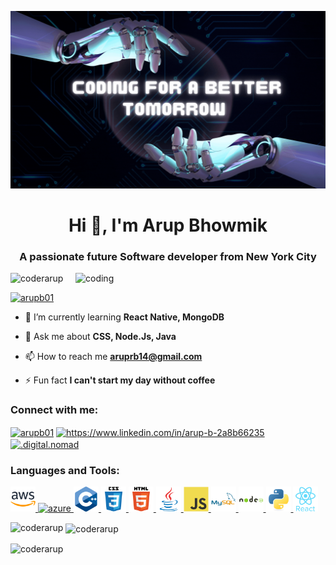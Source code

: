 ![logo](https://github.com/coderarup/coderarup/blob/main/October.gif)
<h1 align="center">Hi 👋, I'm Arup Bhowmik</h1>
<h3 align="center">A passionate future Software developer from New York City</h3>
<img align="right" alt="coding" width="400" src="https://cdn.dribbble.com/users/1162077/screenshots/3848914/media/7ed7d5ca074b48b328150e5a231e8d1f.gif">
<p align="left"> <img src="https://komarev.com/ghpvc/?username=coderarup&label=Profile%20views&color=0e75b6&style=flat" alt="coderarup" /> </p>

<p align="left"> <a href="https://twitter.com/arupb01" target="blank"><img src="https://img.shields.io/twitter/follow/arupb01?logo=twitter&style=for-the-badge" alt="arupb01" /></a> </p>

- 🌱 I’m currently learning **React Native, MongoDB**

- 💬 Ask me about **CSS, Node.Js, Java**

- 📫 How to reach me **aruprb14@gmail.com**

- ⚡ Fun fact **I can't start my day without coffee**

<h3 align="left">Connect with me:</h3>
<p align="left">
<a href="https://twitter.com/arupb01" target="blank"><img align="center" src="https://raw.githubusercontent.com/rahuldkjain/github-profile-readme-generator/master/src/images/icons/Social/twitter.svg" alt="arupb01" height="30" width="40" /></a>
<a href="https://linkedin.com/in/https://www.linkedin.com/in/arup-b-2a8b66235" target="blank"><img align="center" src="https://raw.githubusercontent.com/rahuldkjain/github-profile-readme-generator/master/src/images/icons/Social/linked-in-alt.svg" alt="https://www.linkedin.com/in/arup-b-2a8b66235" height="30" width="40" /></a>
<a href="https://discord.gg/.digital.nomad" target="blank"><img align="center" src="https://raw.githubusercontent.com/rahuldkjain/github-profile-readme-generator/master/src/images/icons/Social/discord.svg" alt=".digital.nomad" height="30" width="40" /></a>
</p>

<h3 align="left">Languages and Tools:</h3>
<p align="left"> <a href="https://aws.amazon.com" target="_blank" rel="noreferrer"> <img src="https://raw.githubusercontent.com/devicons/devicon/master/icons/amazonwebservices/amazonwebservices-original-wordmark.svg" alt="aws" width="40" height="40"/> </a> <a href="https://azure.microsoft.com/en-in/" target="_blank" rel="noreferrer"> <img src="https://www.vectorlogo.zone/logos/microsoft_azure/microsoft_azure-icon.svg" alt="azure" width="40" height="40"/> </a> <a href="https://www.w3schools.com/cpp/" target="_blank" rel="noreferrer"> <img src="https://raw.githubusercontent.com/devicons/devicon/master/icons/cplusplus/cplusplus-original.svg" alt="cplusplus" width="40" height="40"/> </a> <a href="https://www.w3schools.com/css/" target="_blank" rel="noreferrer"> <img src="https://raw.githubusercontent.com/devicons/devicon/master/icons/css3/css3-original-wordmark.svg" alt="css3" width="40" height="40"/> </a> <a href="https://www.w3.org/html/" target="_blank" rel="noreferrer"> <img src="https://raw.githubusercontent.com/devicons/devicon/master/icons/html5/html5-original-wordmark.svg" alt="html5" width="40" height="40"/> </a> <a href="https://www.java.com" target="_blank" rel="noreferrer"> <img src="https://raw.githubusercontent.com/devicons/devicon/master/icons/java/java-original.svg" alt="java" width="40" height="40"/> </a> <a href="https://developer.mozilla.org/en-US/docs/Web/JavaScript" target="_blank" rel="noreferrer"> <img src="https://raw.githubusercontent.com/devicons/devicon/master/icons/javascript/javascript-original.svg" alt="javascript" width="40" height="40"/> </a> <a href="https://www.mysql.com/" target="_blank" rel="noreferrer"> <img src="https://raw.githubusercontent.com/devicons/devicon/master/icons/mysql/mysql-original-wordmark.svg" alt="mysql" width="40" height="40"/> </a> <a href="https://nodejs.org" target="_blank" rel="noreferrer"> <img src="https://raw.githubusercontent.com/devicons/devicon/master/icons/nodejs/nodejs-original-wordmark.svg" alt="nodejs" width="40" height="40"/> </a> <a href="https://www.python.org" target="_blank" rel="noreferrer"> <img src="https://raw.githubusercontent.com/devicons/devicon/master/icons/python/python-original.svg" alt="python" width="40" height="40"/> </a> <a href="https://reactjs.org/" target="_blank" rel="noreferrer"> <img src="https://raw.githubusercontent.com/devicons/devicon/master/icons/react/react-original-wordmark.svg" alt="react" width="40" height="40"/> </a> </p>

<p><img align="left" src="https://github-readme-stats.vercel.app/api/top-langs?username=coderarup&show_icons=true&locale=en&layout=compact" alt="coderarup" /></p>

<p>&nbsp;<img align="center" src="https://github-readme-stats.vercel.app/api?username=coderarup&show_icons=true&locale=en" alt="coderarup" /></p>

<p><img align="center" src="https://github-readme-streak-stats.herokuapp.com/?user=coderarup&" alt="coderarup" /></p>
